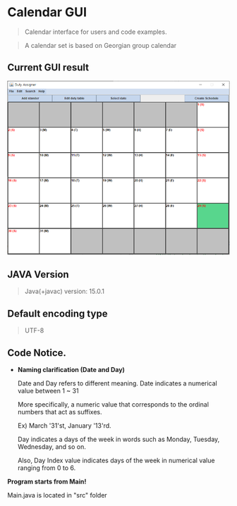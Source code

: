 # Calendar GUI
> Calendar interface for users and code examples.

> A calendar set is based on Georgian group calendar

## Current GUI result
![image info](./src/img/FirstVersion.PNG)

## JAVA Version

> Java(+javac) version: 15.0.1

## Default encoding type

> UTF-8
> 
## Code Notice.

- **Naming clarification (Date and Day)**</p>
 Date and Day refers to different meaning.
Date indicates a numerical value between 1 ~ 31</p>
More specifically, a numeric value that corresponds to the ordinal numbers that act as  suffixes. </p>
Ex) March '31'st, January '13'rd. </p>
 Day indicates a days of the week in words such as Monday, Tuesday, Wednesday, and so on.</p>
Also, Day Index value indicates days of the week in numerical value ranging from 0 to 6. </p>


**Program starts from Main!**

Main.java is located in "src" folder
